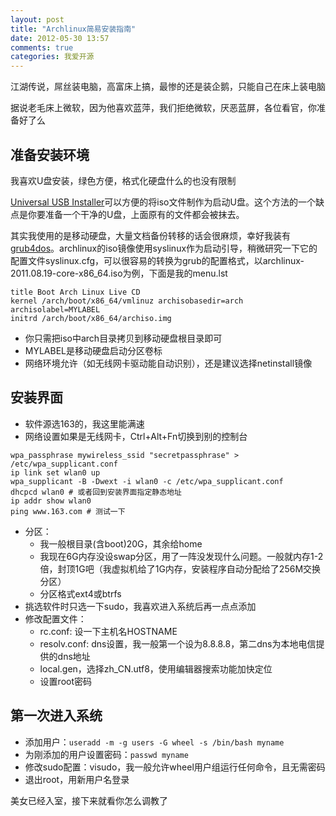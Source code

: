 ```yaml
---
layout: post
title: "Archlinux简易安装指南"
date: 2012-05-30 13:57
comments: true
categories: 我爱开源
---
```


江湖传说，屌丝装电脑，高富床上搞，最惨的还是装企鹅，只能自己在床上装电脑

据说老毛床上微软，因为他喜欢蓝萍，我们拒绝微软，厌恶蓝屏，各位看官，你准备好了么

<!--more-->

## 准备安装环境

我喜欢U盘安装，绿色方便，格式化硬盘什么的也没有限制

[Universal USB Installer](http://www.pendrivelinux.com/universal-usb-installer-easy-as-1-2-3/)可以方便的将iso文件制作为启动U盘。这个方法的一个缺点是你要准备一个干净的U盘，上面原有的文件都会被抹去。

其实我使用的是移动硬盘，大量文档备份转移的话会很麻烦，幸好我装有[grub4dos](http://code.google.com/p/grub4dos-chenall/)。archlinux的iso镜像使用syslinux作为启动引导，稍微研究一下它的配置文件syslinux.cfg，可以很容易的转换为grub的配置格式，以archlinux-2011.08.19-core-x86_64.iso为例，下面是我的menu.lst
```
title Boot Arch Linux Live CD
kernel /arch/boot/x86_64/vmlinuz archisobasedir=arch archisolabel=MYLABEL
initrd /arch/boot/x86_64/archiso.img
```

* 你只需把iso中arch目录拷贝到移动硬盘根目录即可
* MYLABEL是移动硬盘启动分区卷标
* 网络环境允许（如无线网卡驱动能自动识别），还是建议选择netinstall镜像


## 安装界面

* 软件源选163的，我这里能满速
* 网络设置如果是无线网卡，Ctrl+Alt+Fn切换到别的控制台
```
wpa_passphrase mywireless_ssid "secretpassphrase" > /etc/wpa_supplicant.conf
ip link set wlan0 up
wpa_supplicant -B -Dwext -i wlan0 -c /etc/wpa_supplicant.conf
dhcpcd wlan0 # 或者回到安装界面指定静态地址
ip addr show wlan0
ping www.163.com # 测试一下
```
* 分区：
    + 我一般根目录(含boot)20G，其余给home
    + 我现在6G内存没设swap分区，用了一阵没发现什么问题。一般就内存1-2倍，封顶1G吧（我虚拟机给了1G内存，安装程序自动分配给了256M交换分区）
    + 分区格式ext4或btrfs
* 挑选软件时只选一下sudo，我喜欢进入系统后再一点点添加
* 修改配置文件：
    + rc.conf: 设一下主机名HOSTNAME
    + resolv.conf: dns设置，我一般第一个设为8.8.8.8，第二dns为本地电信提供的dns地址
    + local.gen，选择zh_CN.utf8，使用编辑器搜索功能加快定位
    + 设置root密码


## 第一次进入系统

* 添加用户：``useradd -m -g users -G wheel -s /bin/bash myname``
* 为刚添加的用户设置密码：``passwd myname``
* 修改sudo配置：visudo，我一般允许wheel用户组运行任何命令，且无需密码
* 退出root，用新用户名登录

美女已经入室，接下来就看你怎么调教了